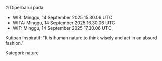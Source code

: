 ⏰ Diperbarui pada:
- WIB: Minggu, 14 September 2025 15.30.06 UTC
- WITA: Minggu, 14 September 2025 16.30.06 UTC
- WIT: Minggu, 14 September 2025 17.30.06 UTC

Kutipan Inspiratif:
"It is human nature to think wisely and act in an absurd fashion."


Kategori: nature


